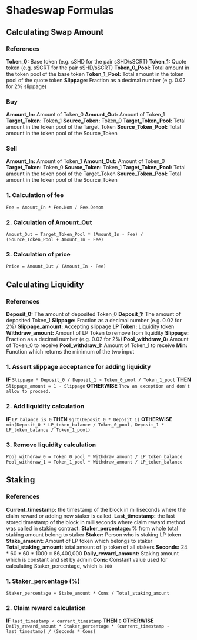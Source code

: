 # Shadeswap Formulas

## Calculating Swap Amount
### References
__Token_0:__ Base token (e.g. sSHD for the pair sSHD/sSCRT)
__Token_1:__ Quote token (e.g. sSCRT for the pair sSHD/sSCRT)
__Token_0_Pool:__ Total amount in the token pool of the base token
__Token_1_Pool:__ Total amount in the token pool of the quote token
__Slippage:__ Fraction as a decimal number (e.g. 0.02 for 2% slippage)
### Buy
__Amount_In:__ Amount of Token_0
__Amount_Out:__ Amount of Token_1
__Target_Token:__ Token_1
__Source_Token:__ Token_0
__Target_Token_Pool:__ Total amount in the token pool of the Target_Token
__Source_Token_Pool:__ Total amount in the token pool of the Source_Token
### Sell
__Amount_In:__ Amount of Token_1
__Amount_Out:__ Amount of Token_0
__Target_Token:__ Token_0
__Source_Token:__ Token_1
__Target_Token_Pool:__ Total amount in the token pool of the Target_Token
__Source_Token_Pool:__ Total amount in the token pool of the Source_Token
### 1. Calculation of fee
`Fee = Amount_In * Fee.Nom / Fee.Denom`
### 2. Calculation of Amount_Out
`Amount_Out = Target_Token_Pool * (Amount_In - Fee) / (Source_Token_Pool + Amount_In - Fee)`
### 3. Calculation of price
`Price = Amount_Out / (Amount_In - Fee)`

## Calculating Liquidity
### References
__Deposit_0:__ The amount of deposited Token_0
__Deposit_1:__ The amount of deposited Token_1
__Slippage:__ Fraction as a decimal number (e.g. 0.02 for 2%)
__Slippage_amount:__ Accepting slippage
__LP Token:__ Liquidity token
__Withdraw_amount:__ Amount of LP Token to remove from liquidity
__Slippage:__ Fraction as a decimal number (e.g. 0.02 for 2%)
__Pool_withdraw_0:__ Amount of Token_0 to receive
__Pool_withdraw_1:__ Amount of Token_1 to receive
__Min:__ Function which returns the minimum of the two input
### 1. Assert slippage acceptance for adding liquidity
__IF__ `Slippage * Deposit_0 / Deposit_1 > Token_0_pool / Token_1_pool`
__THEN__ `Slippage_amount = 1 - Slippage`
__OTHERWISE__ `Thow an exception and don't allow to proceed.`
### 2. Add liquidity calculation
__IF__ `LP balance is 0`
__THEN__ `sqrt(Deposit_0 * Deposit_1)`
__OTHERWISE__ `min(Deposit_0 * LP_token_balance / Token_0_pool, Deposit_1 * LP_token_balance / Token_1_pool)`
### 3. Remove liquidity calculation
`Pool_withdraw_0 = Token_0_pool * Withdraw_amount / LP_token_balance`
`Pool_withdraw_1 = Token_1_pool * Withdraw_amount / LP_token_balance`

## Staking
### References
__Current_timestamp:__ the timestamp of the block in milliseconds where the claim reward or adding new staker is called.
__Last_timestamp:__ the last stored timestamp of the block in milliseconds where claim reward method was called in staking contract.
__Staker_percentage:__ % from whole total staking amount belong to staker
__Staker:__ Person who is staking LP token
__Stake_amount:__ Amount of LP token which belongs to staker
__Total_staking_amount:__ total amount of lp token of all stakers
__Seconds:__ 24 * 60 * 60 * 1000 = 86,400,000
__Daily_reward_amount:__ Staking amount which is constant and set by admin
__Cons:__ Constant value used for calculating Staker_percentage, which is `100`
### 1. Staker_percentage (%)
`Staker_percentage = Stake_amount * Cons / Total_staking_amount`
### 2. Claim reward calculation
__IF__ `last_timestamp < current_timestamp`
__THEN__ `0`
__OTHERWISE__ `Daily_reward_amount * Staker_percentage * (current_timestamp - last_timestamp) / (Seconds * Cons)`
